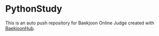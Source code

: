 # PythonStudy
This is an auto push repository for Baekjoon Online Judge created with [BaekjoonHub](https://github.com/BaekjoonHub/BaekjoonHub).
